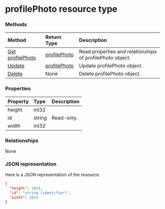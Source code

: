 # profilePhoto resource type




### Methods

| Method		   | Return Type	|Description|
|:---------------|:--------|:----------|
|[Get profilePhoto](../api/profilephoto_get.md) | [profilePhoto](profilephoto.md) |Read properties and relationships of profilePhoto object.|
|[Update](../api/profilephoto_update.md) | [profilePhoto](profilephoto.md)	|Update profilePhoto object. |
|[Delete](../api/profilephoto_delete.md) | None |Delete profilePhoto object. |

### Properties
| Property	   | Type	|Description|
|:---------------|:--------|:----------|
|height|int32||
|id|string| Read-only.|
|width|int32||

### Relationships
None


### JSON representation

Here is a JSON representation of the resource.

<!-- {
  "blockType": "resource",
  "optionalProperties": [

  ],
  "@odata.type": "microsoft.graph.profilePhoto"
}-->

```json
{
  "height": 1024,
  "id": "string (identifier)",
  "width": 1024
}

```

<!-- uuid: 8fcb5dbc-d5aa-4681-8e31-b001d5168d79
2015-10-25 14:57:30 UTC -->
<!-- {
  "type": "#page.annotation",
  "description": "profilePhoto resource",
  "keywords": "",
  "section": "documentation",
  "tocPath": ""
}-->